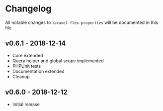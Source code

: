 # Changelog

All notable changes to `laravel-flex-properties` will be documented in this file

## v0.6.1 - 2018-12-14

- Core extended
- Query helper and global scope implemented
- PHPUnit tests
- Documentation extended
- Cleanup


## v0.6.0 - 2018-12-12

- Initial release
